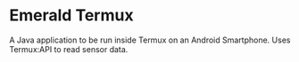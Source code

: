 # Emerald Termux
A Java application to be run inside Termux on an Android Smartphone. Uses Termux:API to read sensor data.
